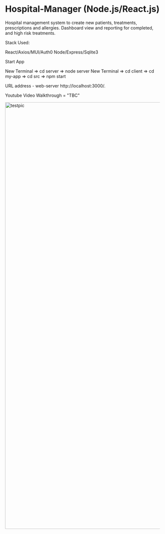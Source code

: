 # Hospital-Manager (Node.js/React.js)

Hospital management system to create new patients, treatments, prescriptions and allergies. Dashboard view and reporting for completed, and high risk treatments. 

Stack Used:

React/Axios/MUI/Auth0
Node/Express/Sqlite3

Start App

New Terminal => cd server => node server 
New Terminal => cd client => cd my-app => cd src => npm start


URL address - web-server http://localhost:3000/. 

Youtube Video Walkthrough = "TBC"

<img width="1391" alt="testpic" src="https://user-images.githubusercontent.com/78685641/151618653-67050518-e50b-4862-ba7b-3971921ee812.png">
